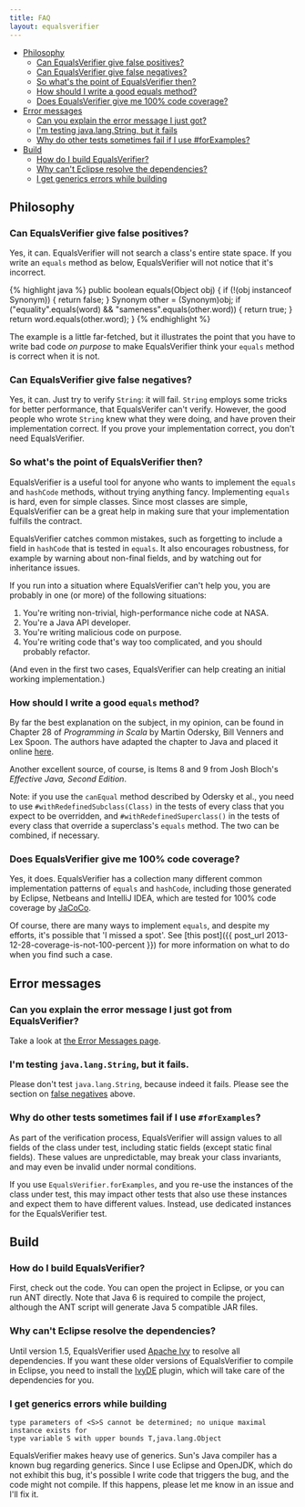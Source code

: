 ```yaml
---
title: FAQ
layout: equalsverifier
---
```

* [Philosophy](#philosophy)
    * [Can EqualsVerifier give false positives?](#falsepositives)
    * [Can EqualsVerifier give false negatives?](#falsenegatives)
    * [So what's the point of EqualsVerifier then?](#whatsthepoint)
    * [How should I write a good equals method?](#howtowriteequals)
    * [Does EqualsVerifier give me 100% code coverage?](#coverage)
* [Error messages](#errormessages)
    * [Can you explain the error message I just got?](#explainerrormessages)
    * [I'm testing java.lang.String, but it fails](#testingString)
    * [Why do other tests sometimes fail if I use #forExamples?](#forExamples)
* [Build](#build)
    * [How do I build EqualsVerifier?](#howtobuild)
    * [Why can't Eclipse resolve the dependencies?](#eclipseresolvedeps)
    * [I get generics errors while building](#genericserrors)


<a id="philosophy"></a>

Philosophy
----------

<a id="falsepositives"></a>

### Can EqualsVerifier give false positives?
Yes, it can. EqualsVerifier will not search a class's entire state space. If you write an `equals` method as below, EqualsVerifier will not notice that it's incorrect.

{% highlight java %}
public boolean equals(Object obj) {
    if (!(obj instanceof Synonym)) {
        return false;
    }
    Synonym other = (Synonym)obj;
    if ("equality".equals(word) && "sameness".equals(other.word)) {
        return true;
    }
    return word.equals(other.word);
}
{% endhighlight %}

The example is a little far-fetched, but it illustrates the point that you have to write bad code _on purpose_ to make EqualsVerifier think your `equals` method is correct when it is not.

<a id="falsenegatives"></a>

### Can EqualsVerifier give false negatives?
Yes, it can. Just try to verify `String`: it will fail. `String` employs some tricks for better performance, that EqualsVerifer can't verify. However, the good people who wrote `String` knew what they were doing, and have proven their implementation correct. If you prove your implementation correct, you don't need EqualsVerifier.

<a id="whatsthepoint"></a>

### So what's the point of EqualsVerifier then?
EqualsVerifier is a useful tool for anyone who wants to implement the `equals` and `hashCode` methods, without trying anything fancy. Implementing `equals` is hard, even for simple classes. Since most classes are simple, EqualsVerifier can be a great help in making sure that your implementation fulfills the contract.

EqualsVerifier catches common mistakes, such as forgetting to include a field in `hashCode` that is tested in `equals`. It also encourages robustness, for example by warning about non-final fields, and by watching out for inheritance issues.

If you run into a situation where EqualsVerifier can't help you, you are probably in one (or more) of the following situations:

1. You're writing non-trivial, high-performance niche code at NASA.
1. You're a Java API developer.
1. You're writing malicious code on purpose.
1. You're writing code that's way too complicated, and you should probably refactor.

(And even in the first two cases, EqualsVerifier can help creating an initial working implementation.)

<a id="howtowriteequals"></a>

### How should I write a good `equals` method?
By far the best explanation on the subject, in my opinion, can be found in Chapter 28 of _Programming in Scala_ by Martin Odersky, Bill Venners and Lex Spoon. The authors have adapted the chapter to Java and placed it online [here](http://www.artima.com/lejava/articles/equality.html).

Another excellent source, of course, is Items 8 and 9 from Josh Bloch's _Effective Java, Second Edition_.

Note: if you use the `canEqual` method described by Odersky et al., you need to use `#withRedefinedSubclass(Class)` in the tests of every class that you expect to be overridden, and `#withRedefinedSuperclass()` in the tests of every class that override a superclass's `equals` method. The two can be combined, if necessary.

<a id="coverage"></a>

### Does EqualsVerifier give me 100% code coverage?
Yes, it does. EqualsVerifier has a collection many different common implementation patterns of `equals` and `hashCode`, including those generated by Eclipse, Netbeans and IntelliJ IDEA, which are tested for 100% code coverage by [JaCoCo](http://www.eclemma.org/jacoco/).

Of course, there are many ways to implement `equals`, and despite my efforts, it's possible that 'I missed a spot'. See [this post]({{ post_url 2013-12-28-coverage-is-not-100-percent }}) for more information on what to do when you find such a case.


<a id="errormessages"></a>

Error messages
--------------
<a id="explainerrormessages"></a>

### Can you explain the error message I just got from EqualsVerifier?
Take a look at [the Error Messages page](/equalsverifier/errormessages).

<a id="testingString"></a>

### I'm testing `java.lang.String`, but it fails.
Please don't test `java.lang.String`, because indeed it fails. Please see the section on [false negatives](#falsenegatives) above.

<a id="forExamples"></a>

### Why do other tests sometimes fail if I use `#forExamples`?
As part of the verification process, EqualsVerifier will assign values to all fields of the class under test, including static fields (except static final fields). These values are unpredictable, may break your class invariants, and may even be invalid under normal conditions.

If you use `EqualsVerifier.forExamples`, and you re-use the instances of the class under test, this may impact other tests that also use these instances and expect them to have different values. Instead, use dedicated instances for the EqualsVerifier test.


<a id="build"></a>

Build
-----
<a id="howtobuild"></a>

### How do I build EqualsVerifier?
First, check out the code. You can open the project in Eclipse, or you can run ANT directly. Note that Java 6 is required to compile the project, although the ANT script will generate Java 5 compatible JAR files.

<a id="eclipseresolvedeps"></a>

### Why can't Eclipse resolve the dependencies?
Until version 1.5, EqualsVerifier used [Apache Ivy](http://ant.apache.org/ivy/) to resolve all dependencies. If you want these older versions of EqualsVerifier to compile in Eclipse, you need to install the [IvyDE](http://ant.apache.org/ivy/ivyde/) plugin, which will take care of the dependencies for you.

<a id="genericserrors"></a>

### I get generics errors while building
    type parameters of <S>S cannot be determined; no unique maximal instance exists for 
    type variable S with upper bounds T,java.lang.Object

EqualsVerifier makes heavy use of generics. Sun's Java compiler has a known bug regarding generics. Since I use Eclipse and OpenJDK, which do not exhibit this bug, it's possible I write code that triggers the bug, and the code might not compile. If this happens, please let me know in an issue and I'll fix it.
